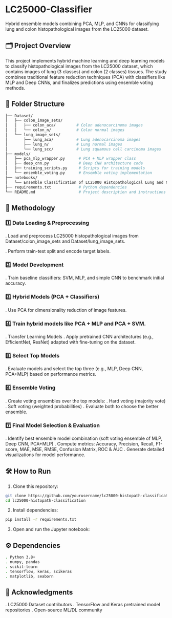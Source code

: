 # LC25000-Classifier 
Hybrid ensemble models combining PCA, MLP, and CNNs for classifying lung and colon histopathological images from the LC25000 dataset.

## 🗂️ Project Overview
This project implements hybrid machine learning and deep learning models to classify histopathological images from the LC25000 dataset, which contains images of lung (3 classes) and colon (2 classes) tissues. The study combines traditional feature reduction techniques (PCA) with classifiers like MLP and Deep CNNs, and finalizes predictions using ensemble voting methods.

## 🧩 Folder Structure
```bash
├── Dataset/
│   ├── colon_image_sets/
│   │   ├── colon_aca/         # Colon adenocarcinoma images
│   │   └── colon_n/           # Colon normal images
│   └── lung_image_sets/
│       ├── lung_aca/          # Lung adenocarcinoma images
│       ├── lung_n/            # Lung normal images
│       └── lung_scc/          # Lung squamous cell carcinoma images
├── models/
│   ├── pca_mlp_wrapper.py      # PCA + MLP wrapper class
│   ├── deep_cnn.py             # Deep CNN architecture code
│   ├── training_scripts.py     # Scripts for training models
│   └── ensemble_voting.py      # Ensemble voting implementation
├── notebooks/
│   └── Ensemble Classification of LC25000 Histopathological Lung and Colon Images.ipynb  # Main notebook 
├── requirements.txt            # Python dependencies
└── README.md                   # Project description and instructions
```
## 🚀 Methodology

### 1️⃣ Data Loading & Preprocessing
. Load and preprocess LC25000 histopathological images from Dataset/colon_image_sets and Dataset/lung_image_sets.

. Perform train-test split and encode target labels.

### 2️⃣ Model Development
. Train baseline classifiers: SVM, MLP, and simple CNN to benchmark initial accuracy.

### 3️⃣ Hybrid Models (PCA + Classifiers)
. Use PCA for dimensionality reduction of image features.

### 4️⃣ Train hybrid models like PCA + MLP and PCA + SVM.
. Transfer Learning Models
. Apply pretrained CNN architectures (e.g., EfficientNet, ResNet) adapted with fine-tuning on the dataset.

### 5️⃣ Select Top Models
. Evaluate models and select the top three (e.g., MLP, Deep CNN, PCA+MLP) based on performance metrics.

### 6️⃣ Ensemble Voting
. Create voting ensembles over the top models:
. Hard voting (majority vote)
. Soft voting (weighted probabilities)
. Evaluate both to choose the better ensemble.

### 7️⃣ Final Model Selection & Evaluation
. Identify best ensemble model combination (soft voting ensemble of MLP, Deep CNN, PCA+MLP)
. Compute metrics: Accuracy, Precision, Recall, F1-score, MAE, MSE, RMSE, Confusion Matrix, ROC & AUC
. Generate detailed visualizations for model performance.

## 🛠️ How to Run

1. Clone this repository:
```bash
git clone https://github.com/yourusername/lc25000-histopath-classification.git
cd lc25000-histopath-classification
```
2. Install dependencies:
```bash
pip install -r requirements.txt
```
3. Open and run the Jupyter notebook:

## ⚙️ Dependencies
```bash
. Python 3.8+
. numpy, pandas
. scikit-learn
. tensorflow, keras, scikeras
. matplotlib, seaborn
```

## 🤝 Acknowledgments
. LC25000 Dataset contributors
. TensorFlow and Keras pretrained model repositories
. Open-source ML/DL community
